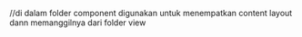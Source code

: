 //di dalam folder component digunakan untuk menempatkan content layout dann memanggilnya dari folder view
